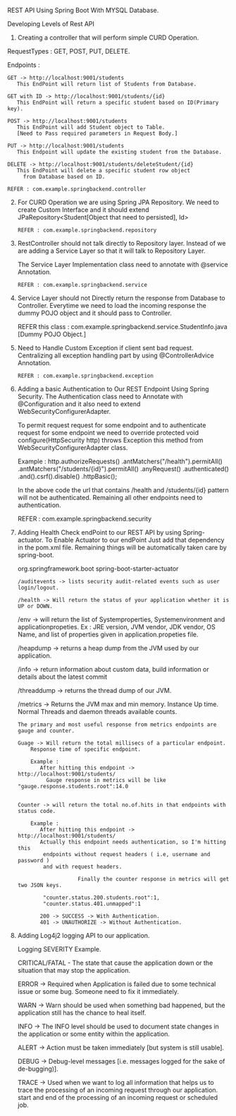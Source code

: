 REST API Using Spring Boot With MYSQL Database.

Developing Levels of Rest API	

 1. Creating a controller that will perform simple CURD Operation.

  RequestTypes :
	GET, POST, PUT, DELETE.

  Endpoints : 

	GET -> http://localhost:9001/students	 
	   This EndPoint will return list of Students from Database.
	
	GET with ID -> http://localhost:9001/students/{id}	 	
	   This EndPoint will return a specific student based on ID(Primary key).
				
	POST -> http://localhost:9001/students
	   This EndPoint will add Student object to Table.
	   [Need to Pass required parameters in Request Body.]	 
	
	PUT -> http://localhost:9001/students
	   This Endpoint will update the existing student from the Database.
	
	DELETE -> http://localhost:9001/students/deleteStudent/{id}
	   This EndPoint will delete a specific student row object
	     from Database based on ID.

	REFER : com.example.springbackend.controller    
	
 2. For CURD Operation we are using Spring JPA Repository.
    We need to create Custom Interface and it should extend JPaRepository<Student[Object that need to persisted], Id<Primary Key DataType>> 
	
     	REFER : com.example.springbackend.repository

 3. RestController should not talk directly to Repository layer.
    Instead of we are adding a Service Layer so that it will talk to Repository Layer.

    The Service Layer Implementation class need to annotate with @service Annotation.
     
     	REFER : com.example.springbackend.service    
	
 4. Service Layer should not Directly return the response from Database to Controller.
    Everytime we need to load the incoming response the dummy POJO object and it
    should pass to Controller.
	
	REFER this class : com.example.springbackend.service.StudentInfo.java [Dummy POJO Object.]

 5. Need to Handle Custom Exception if client sent bad request.
    Centralizing all exception handling part by using @ControllerAdvice Annotation.
    
      	REFER : com.example.springbackend.exception

 6. Adding a basic Authentication to Our REST Endpoint Using Spring Security.
    The Authentication class need to Annotate with @Configuration and it also need to extend 
	WebSecurityConfigurerAdapter.

    To permit request request for some endpoint and to authenticate request for some endpoint
	we need to override protected void configure(HttpSecurity http) throws Exception this method
	from WebSecurityConfigurerAdapter class.
       
      Example : http.authorizeRequests()
		   .antMatchers("/health").permitAll()
		   .antMatchers("/students/{id}").permitAll()
		   .anyRequest()
		   .authenticated()
		   .and().csrf().disable()
		   .httpBasic();
	
	In the above code the url that contains /health and /students/{id} pattern will not be authenticated.
	   Remaining all other endpoints need to authentication.

 	REFER : com.example.springbackend.security

 7. Adding Health Check endPoint to our REST API by using Spring-actuator.
     To Enable Actuator to our endPoint Just add that dependency in the pom.xml file.
     Remaining things will be automatically taken care by spring-boot.

	<dependency>
		<groupId>org.springframework.boot</groupId>
		<artifactId>spring-boot-starter-actuator</artifactId>
	</dependency>


    	/auditevents -> lists security audit-related events such as user login/logout.
	
    	/health -> Will return the status of your application whether it is UP or DOWN. 

	/env -> will return the list of Systemproperties, Systemenvironment and applicationpropeties.
		Ex : JRE version, JVM vendor, JDK vendor, OS Name, and list of properties given in application.propeties file.
	
	/heapdump -> returns a heap dump from the JVM used by our application.
		    
	/info -> return information about custom data, build information or details about the latest commit
	
	/threaddump -> returns the thread dump of our JVM.
	
	/metrics -> Returns the JVM max and min memory. Instance Up time. Normal Threads and daemon threads available counts.  
		
		The primary and most useful response from metrics endpoints are gauge and counter.
		
		Guage -> Will return the total millisecs of a particular endpoint.
			Response time of specific endpoint.
		
			Example : 
			   After hitting this endpoint -> http://localhost:9001/students/
			     Gauge response in metrics will be like "gauge.response.students.root":14.0


		Counter -> will return the total no.of.hits in that endpoints with status code.
			
			Example : 
			   After hitting this endpoint -> http://localhost:9001/students/ 
			   Actually this endpoint needs authentication, so I'm hitting this 
				endpoints without request headers ( i.e, username and password )
				and with request headers.
			   
                           Finally the counter response in metrics will get two JSON keys.
				
				"counter.status.200.students.root":1,
				"counter.status.401.unmapped":1	
				
			   200 -> SUCCESS -> With Authentication.
			   401 -> UNAUTHORIZE -> Without Authentication.		

 8. Adding Log4j2 logging API to our application.
	
	Logging SEVERITY Example.
	
	CRITICAL/FATAL - The state that cause the application down or 
		the situation that may stop the application.

	ERROR -> Required when Application is failed due to some technical issue or some bug.
	         Someone need to fix it immediately.
	
	WARN -> Warn should be used when something bad happened, 
		but the application still has the chance to heal itself.
	
	INFO -> The INFO level should be used to document state changes in the 
		application or some entity within the application.
	
	ALERT -> Action must be taken immediately [but system is still usable].

	DEBUG -> Debug-level messages [i.e. messages logged for the sake of de-bugging)].

	TRACE -> Used when we want to log all information that helps us to trace the
		 processing of an incoming request through our application.
		 start and end of the processing of an incoming request or scheduled job.




 		 
		
		







      	 	

